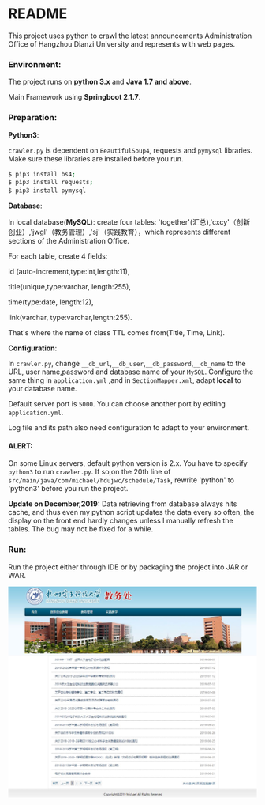 # README

This project uses python to crawl the latest announcements Administration Office of Hangzhou Dianzi University and represents with web pages. 

### Environment:

The project runs on **python 3.x** and **Java 1.7 and above**.

 Main Framework using **Springboot 2.1.7**. 

### Preparation:

**Python3**:

`crawler.py` is dependent on `BeautifulSoup4`, requests and `pymysql` libraries. Make sure these libraries are installed before you run.

```bash
$ pip3 install bs4;
$ pip3 install requests;
$ pip3 install pymysql
```

**Database**:

In local database(**MySQL**): create four tables: 'together'(汇总),'cxcy'（创新创业）,'jwgl'（教务管理）,'sj'（实践教育），which represents different sections of the Administration Office. 

For each table, create 4 fields: 

id (auto-increment,type:int,length:11), 

title(unique,type:varchar, length:255),

time(type:date, length:12), 

link(varchar, type:varchar,length:255).

That's where the name of class TTL comes from(Title, Time, Link).

**Configuration**:

In `crawler.py`, change `__db_url`,`__db_user`,`__db_password`,`__db_name` to the URL, user name,password and database name of your `MySQL`.   Configure the same thing in `application.yml` ,and in `SectionMapper.xml`, adapt **local** to your database name. 

Default server port is `5000`. You can choose another port by editing `application.yml`.   

Log file and its path also need configuration to adapt to your environment.

#### ALERT:

On some Linux servers, default python version is 2.x. You have to specify `python3` to run `crawler.py`. If so,on the 20th line of `src/main/java/com/michael/hdujwc/schedule/Task`, rewrite 'python' to 'python3' before you run the project.



**Update on December,2019:** Data retrieving from database always hits cache, and thus even my python script updates the data every so often, the display on the front end hardly changes unless I manually refresh the tables. The bug may not be fixed for a while. 

### Run:

Run the project either through IDE or by packaging the project into JAR or WAR.

![](preview.JPG)

